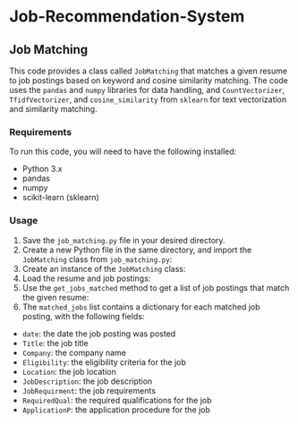# Job-Recommendation-System

## Job Matching

This code provides a class called `JobMatching` that matches a given resume to job postings based on keyword and cosine similarity matching. The code uses the `pandas` and `numpy` libraries for data handling, and `CountVectorizer`, `TfidfVectorizer`, and `cosine_similarity` from `sklearn` for text vectorization and similarity matching.

### Requirements

To run this code, you will need to have the following installed:

- Python 3.x
- pandas
- numpy
- scikit-learn (sklearn)

### Usage

1. Save the `job_matching.py` file in your desired directory.
2. Create a new Python file in the same directory, and import the `JobMatching` class from `job_matching.py`:
3. Create an instance of the `JobMatching` class:
4. Load the resume and job postings:
5. Use the `get_jobs_matched` method to get a list of job postings that match the given resume:
6. The `matched_jobs` list contains a dictionary for each matched job posting, with the following fields:

- `date`: the date the job posting was posted
- `Title`: the job title
- `Company`: the company name
- `Eligibility`: the eligibility criteria for the job
- `Location`: the job location
- `JobDescription`: the job description
- `JobRequirment`: the job requirements
- `RequiredQual`: the required qualifications for the job
- `ApplicationP`: the application procedure for the job
